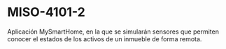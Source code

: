 # MISO-4101-2

Aplicación MySmartHome, en la que se simularán sensores que permiten conocer el estados de los activos de un inmueble de forma remota.